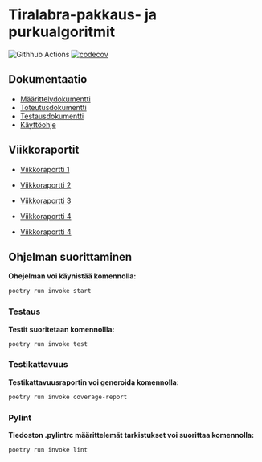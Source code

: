 # Tiralabra-pakkaus- ja purkualgoritmit
![Githhub Actions](https://github.com/Yusuboy/Tiralabra/workflows/CI/badge.svg)
[![codecov](https://codecov.io/gh/Yusuboy/Tiralabra/graph/badge.svg?token=Bpb3yvC4bp)](https://codecov.io/gh/Yusuboy/Tiralabra)

## Dokumentaatio
- [Määrittelydokumentti](https://github.com/Yusuboy/Tiralabra/blob/main/Dokumentaatio/M%C3%A4%C3%A4rittelydokumentti.md)
- [Toteutusdokumentti](https://github.com/Yusuboy/Tiralabra/blob/main/Dokumentaatio/Toteutusdokumentti.md)
- [Testausdokumentti](https://github.com/Yusuboy/Tiralabra/blob/main/Dokumentaatio/Testausdokumentti.md)
- [Käyttöohje](https://github.com/Yusuboy/Tiralabra/blob/main/Dokumentaatio/K%C3%A4ytt%C3%B6ohje.md)

## Viikkoraportit
- [Viikkoraportti 1](https://github.com/Yusuboy/Tiralabra/blob/main/Dokumentaatio/Viikkoraportit/Viikko1.md)

- [Viikkoraportti 2](https://github.com/Yusuboy/Tiralabra/blob/main/Dokumentaatio/Viikkoraportit/Viikko2.md)

- [Viikkoraportti 3](https://github.com/Yusuboy/Tiralabra/blob/main/Dokumentaatio/Viikkoraportit/viikko3.md)

- [Viikkoraportti 4](https://github.com/Yusuboy/Tiralabra/blob/main/Dokumentaatio/Viikkoraportit/viikko4.md)

- [Viikkoraportti 4](https://github.com/Yusuboy/Tiralabra/blob/main/Dokumentaatio/Viikkoraportit/viikko5.md)


## **Ohjelman suorittaminen**

 **Ohejelman voi käynistää komennolla:**
```bash
poetry run invoke start
```

### **Testaus**

**Testit suoritetaan komennollla:**
```bash
poetry run invoke test
```

### **Testikattavuus**
**Testikattavuusraportin voi generoida komennolla:**
```bash
poetry run invoke coverage-report
```

### **Pylint**
**Tiedoston .pylintrc määrittelemät tarkistukset voi suorittaa komennolla:**
```bash
poetry run invoke lint
```
